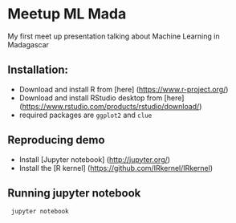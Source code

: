 # Meetup ML Mada
My first meet up presentation talking about Machine Learning in Madagascar

## Installation:

* Download and install R from [here] (https://www.r-project.org/)
* Download and install RStudio desktop from [here] (https://www.rstudio.com/products/rstudio/download/)
* required packages are `ggplot2` and `clue` 

## Reproducing demo
* Install [Jupyter notebook] (http://jupyter.org/)
* Install the [R kernel] (https://github.com/IRkernel/IRkernel)

## Running jupyter notebook

` jupyter notebook`
